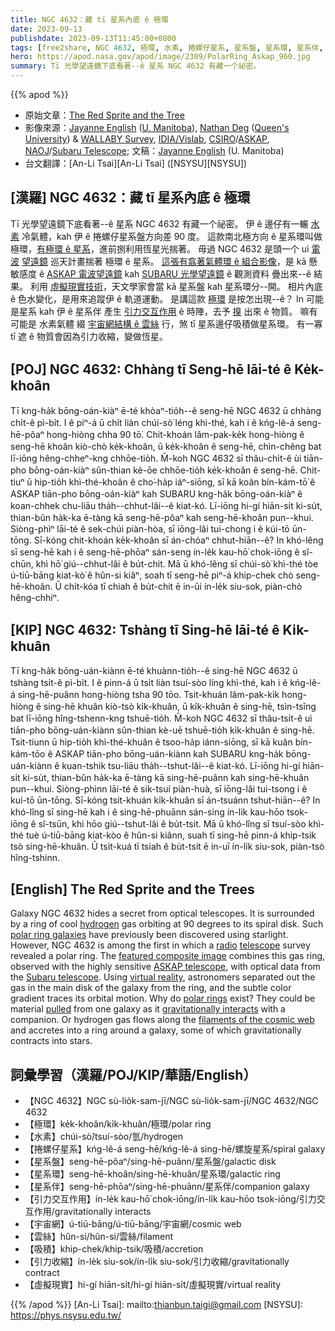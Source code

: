 ```yaml
---
title: NGC 4632：藏 tī 星系內底 ê 極環
date: 2023-09-13
publishdate: 2023-09-13T11:45:00+0800
tags: [free2share, NGC 4632, 極環, 水素, 捲螺仔星系, 星系盤, 星系環, 星系伴, 引力交互作用, 宇宙網結構, 雲絲, 吸積, 引力收縮, 虛擬現實]
hero: https://apod.nasa.gov/apod/image/2309/PolarRing_Askap_960.jpg
summary: Tī 光學望遠鏡下底看著--ê 星系 NGC 4632 有藏一个祕密。
---
```


{{% apod %}}

- 原始文章：[The Red Sprite and the Tree](https://apod.nasa.gov/apod/ap230913.html)
- 影像來源：[Jayanne English](https://jayannecosmoscanvas.wordpress.com) ([U. Manitoba](https://umanitoba.ca/science/physics-and-astronomy)), [Nathan Deg](https://nathandeg.com) ([Queen's University](https://www.queensu.ca/physics/)) & [WALLABY Survey](https://wallaby-survey.org/), [IDIA/Vislab](https://vislab.idia.ac.za/), [CSIRO](https://www.csiro.au/)/[ASKAP](https://www.csiro.au/en/about/facilities-collections/ATNF/ASKAP-radio-telescope/), [NAOJ](https://www.nao.ac.jp/)/[Subaru Telescope](https://subarutelescope.org/); 文稿：[Jayanne English](http://www2.physics.umanitoba.ca/u/english/) (U. Manitoba)
- 台文翻譯：[An-Li Tsai][An-Li Tsai] ([NSYSU][NSYSU])

## [漢羅] NGC 4632：藏 tī 星系內底 ê 極環
Tī 光學望遠鏡下底看著--ê 星系 NGC 4632 有藏一个祕密。
伊 ê 邊仔有一輾 [水素][hydrogen] 冷氣體，kah 伊 ê 捲螺仔星系盤方向差 90 度。
這款南北極方向 ê 星系環叫做極環，[有極環 ê 星系][polar ring galaxies]，進前捌利用恆星光揣著。
毋過 NGC 4632 是頭一个 uì [電波][radio] [望遠鏡][telescope] 巡天計畫揣著 極環 ê 星系。
[這張有翕著氣體環 ê 組合影像][featured composite image]，是 kā 懸敏感度 ê [ASKAP 電波望遠鏡][ASKAP telescope] kah [SUBARU 光學望遠鏡][Subaru telescope] ê 觀測資料 疊出來--ê 結果。
利用 [虛擬現實技術][virtual reality]，天文學家會當 kā 星系盤 kah 星系環分--開。
相片內底 ê 色水變化，是用來追蹤伊 ê 軌道運動。
是講這款 [極環][polar rings] 是按怎出現--ê？
In 可能是星系 kah 伊 ê 星系伴 產生 [引力交互作用][gravitationally interacts] ê 時陣，去予 [搝][pulled] 出來 ê 物質。
嘛有可能是 水素氣體 綴 [宇宙網結構 ê 雲絲][filaments of the cosmic web] 行，煞 tī 星系邊仔吸積做星系環。
有一寡 tī 遮 ê 物質會因為引力收縮，變做恆星。

## [POJ] NGC 4632: Chhàng tī Seng-hē lāi-té ê Ke̍k-khoân
Tī kng-ha̍k bōng-oán-kiàⁿ ē-té khòaⁿ-tio̍h--ê seng-hē NGC 4632 ū chhàng chi̍t-ê pì-bi̍t.
I ê piⁿ-á ū chi̍t liàn chúi-sò͘ léng khì-thé, kah i ê kńg-lê-á seng-hē-pôaⁿ hong-hiòng chha 90 tō͘.
Chit-khoán lâm-pak-ke̍k hong-hiòng ê seng-hē khoân kiò-chò ke̍k-khoân, ū ke̍k-khoân ê seng-hē, chìn-chêng bat lī-iōng hêng-chheⁿ-kng chhōe-tio̍h.
M̄-koh NGC 4632 sī thâu-chi̍t-ê ùi tiān-pho bōng-oán-kiàⁿ sûn-thian kè-ōe chhōe-tio̍h ke̍k-khoân ê seng-hē.
Chit-tiuⁿ ū hip-tio̍h khì-thé-khoân ê cho͘-ha̍p iáⁿ-siōng, sī kā koân bín-kám-tō͘ ê ASKAP tiān-pho bōng-oán-kiàⁿ kah SUBARU kng-ha̍k bōng-oán-kiàⁿ ê koan-chhek chu-liāu tha̍h--chhut-lâi--ê kiat-kó.
Lī-iōng hi-gí hiān-si̍t ki-su̍t, thian-bûn ha̍k-ka ē-tàng kā seng-hē-pôaⁿ kah seng-hē-khoân pun--khui.
Siòng-phìⁿ lāi-té ê sek-chúi piàn-hòa, sī iōng-lâi tui-chong i ê kúi-tō ūn-tōng.
Sī-kóng chit-khoán ke̍k-khoân sī án-chóaⁿ chhut-hiān--ê?
In khó-lêng sī seng-hē kah i ê seng-hē-phōaⁿ sán-seng ín-le̍k kau-hō͘ chok-iōng ê sî-chūn, khì hō͘ giú--chhut-lâi ê bu̍t-chit.
Mā ū khó-lêng sī chúi-sò͘ khì-thé tòe ú-tiū-bāng kiat-kò͘ ê hûn-si kiâⁿ, soah tī seng-hē piⁿ-á khip-chek chò seng-hē-khoân.
Ū chi̍t-kóa tī chiah ê bu̍t-chit ē in-ūi ín-le̍k siu-sok, piàn-chò hêng-chhiⁿ.

## [KIP] NGC 4632: Tshàng tī Sing-hē lāi-té ê Ki̍k-khuân
Tī kng-ha̍k bōng-uán-kiànn ē-té khuànn-tio̍h--ê sing-hē NGC 4632 ū tshàng tsi̍t-ê pì-bi̍t.
I ê pinn-á ū tsi̍t liàn tsuí-sòo líng khì-thé, kah i ê kńg-lê-á sing-hē-puânn hong-hiòng tsha 90 tōo.
Tsit-khuán lâm-pak-ki̍k hong-hiòng ê sing-hē khuân kiò-tsò ki̍k-khuân, ū ki̍k-khuân ê sing-hē, tsìn-tsîng bat lī-iōng hîng-tshenn-kng tshuē-tio̍h.
M̄-koh NGC 4632 sī thâu-tsi̍t-ê uì tiān-pho bōng-uán-kiànn sûn-thian kè-uē tshuē-tio̍h ki̍k-khuân ê sing-hē.
Tsit-tiunn ū hip-tio̍h khì-thé-khuân ê tsoo-ha̍p iánn-siōng, sī kā kuân bín-kám-tōo ê ASKAP tiān-pho bōng-uán-kiànn kah SUBARU kng-ha̍k bōng-uán-kiànn ê kuan-tshik tsu-liāu tha̍h--tshut-lâi--ê kiat-kó.
Lī-iōng hi-gí hiān-si̍t ki-su̍t, thian-bûn ha̍k-ka ē-tàng kā sing-hē-puânn kah sing-hē-khuân pun--khui.
Siòng-phìnn lāi-té ê sik-tsuí piàn-huà, sī iōng-lâi tui-tsong i ê kuí-tō ūn-tōng.
Sī-kóng tsit-khuán ki̍k-khuân sī án-tsuánn tshut-hiān--ê?
In khó-lîng sī sing-hē kah i ê sing-hē-phuānn sán-sing ín-li̍k kau-hōo tsok-iōng ê sî-tsūn, khì hōo giú--tshut-lâi ê bu̍t-tsit.
Mā ū khó-lîng sī tsuí-sòo khì-thé tuè ú-tiū-bāng kiat-kòo ê hûn-si kiânn, suah tī sing-hē pinn-á khip-tsik tsò sing-hē-khuân.
Ū tsi̍t-kuá tī tsiah ê bu̍t-tsit ē in-uī ín-li̍k siu-sok, piàn-tsò hîng-tshinn.

## [English] The Red Sprite and the Trees
Galaxy NGC 4632 hides a secret from optical telescopes.
It is surrounded by a ring of cool [hydrogen][hydrogen] gas orbiting at 90 degrees to its spiral disk.
Such [polar ring galaxies][polar ring galaxies] have previously been discovered using starlight.
However, NGC 4632 is among the first in which a [radio][radio] [telescope][telescope] survey revealed a polar ring.
The [featured composite image][featured composite image] combines this gas ring, observed with the highly sensitive [ASKAP telescope][ASKAP telescope], with optical data from the [Subaru telescope][Subaru telescope].
Using [virtual reality][virtual reality], astronomers separated out the gas in the main disk of the galaxy from the ring, and the subtle color gradient traces its orbital motion.
Why do [polar rings][polar rings] exist?
They could be material [pulled][pulled] from one galaxy as it [gravitationally interacts][gravitationally interacts] with a companion.
Or hydrogen gas flows along the [filaments of the cosmic web][filaments of the cosmic web] and accretes into a ring around a galaxy, some of which gravitationally contracts into stars.

## 詞彙學習（漢羅/POJ/KIP/華語/English）
- 【NGC 4632】NGC sù-lio̍k-sam-jī/NGC sù-lio̍k-sam-jī/NGC 4632/NGC 4632
- 【極環】ke̍k-khoân/ki̍k-khuân/極環/polar ring
- 【水素】chúi-sò͘/tsuí-sòo/氫/hydrogen
- 【捲螺仔星系】kńg-lê-á seng-hē/kńg-lê-á sing-hē/螺旋星系/spiral galaxy
- 【星系盤】seng-hē-pôaⁿ/sing-hē-puânn/星系盤/galactic disk
- 【星系環】seng-hē-khoân/sing-hē-khuân/星系環/galactic ring
- 【星系伴】seng-hē-phōaⁿ/sing-hē-phuānn/星系伴/companion galaxy
- 【引力交互作用】ín-le̍k kau-hō͘ chok-iōng/ín-li̍k kau-hōo tsok-iōng/引力交互作用/gravitationally interacts
- 【宇宙網】ú-tiū-bāng/ú-tiū-bāng/宇宙網/cosmic web
- 【雲絲】hûn-si/hûn-si/雲絲/filament
- 【吸積】khip-chek/khip-tsik/吸積/accretion
- 【引力收縮】ín-le̍k siu-sok/ín-li̍k siu-sok/引力收縮/gravitationally contract
- 【虛擬現實】hi-gí hiān-si̍t/hi-gí hiān-si̍t/虛擬現實/virtual reality

{{% /apod %}}
[An-Li Tsai]: mailto:thianbun.taigi@gmail.com
[NSYSU]: https://phys.nsysu.edu.tw/

[copyright]: https://apod.nasa.gov/apod/fap/lib/about_apod.html#srapply
[License]: https://creativecommons.org/licenses/by/2.0/

[hydrogen]:https://periodic.lanl.gov/1.shtml
[polar ring galaxies]:https://apod.nasa.gov/apod/ap990510.html
[radio]:https://science.nasa.gov/ems/05_radiowaves
[telescope]:https://public.nrao.edu/telescopes/radio-telescopes/
[featured composite image]:https://youtu.be/dkMr-D2719w
[ASKAP telescope]:https://www.csiro.au/en/about/facilities-collections/atnf/askap-radio-telescope
[Subaru telescope]:https://subarutelescope.org/
[virtual reality]:https://images.nasa.gov/details/ARC-1992-AC89-0437-6
[polar rings]:https://en.wikipedia.org/wiki/Polar-ring_galaxy
[pulled]:https://www.rover.com/blog/wp-content/uploads/dog-playing-tug.jpg
[gravitationally interacts]:https://apod.nasa.gov/apod/ap190811.html
[filaments of the cosmic web]:https://www.youtube.com/watch?v=c-H3WzaewdY
